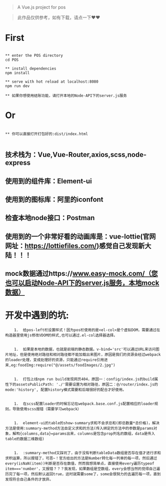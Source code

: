 > A Vue.js project for pos

> 此作品仅供参考，如有下载，请点一下❤❤

# First 

``` 

** enter the POS directory
cd POS

** install dependencies
npm install

** serve with hot reload at localhost:8080
npm run dev

** 如果你想使用结账功能，请打开本地的Node-API下的server.js服务

```

# Or

```

** 你可以直接打开打包好的:dist/index.html


```


## 技术栈为：Vue,Vue-Router,axios,scss,node-express

## 使用到的组件库：Element-ui

## 使用到的图标库：阿里的iconfont

## 检查本地node接口：Postman

## 使用到的一个非常好看的动画库是：vue-lottie(官网网址：https://lottiefiles.com/)感觉自己发现新大陆！！！

## mock数据通过https://www.easy-mock.com/（您也可以启动Node-API下的server.js服务，本地mock数据）





# 开发中遇到的坑:

```
    1.  给pos-left栏设置样式！因为pos栏使用的是<el-col>是个虚拟DOM，需要通过在构造器里使用js修改VDOM的样式,也可以通过.el-col选择器选择。


    1.  如果是本地的数据，也就是前端的静态数据。v-bind='src'可以通过URL来访问图片地址，但是使用绝对路径和相对路径都不能加载出来图片，原因是我们的资源会经过webpack的loader处理，变成处理好的资源，只能通过require引用进来,eg:foodImg:require("@/assets/foodImages/2.jpg")


    1.  打包上线npm run build发现网页404，原因一：config/index.js的build属性下的assetsPublicPath: './'需要设置为相对路径，原因二：@/router/index.js的mode:'history', 配置history模式需要和后端很好的配合才好使用。


    1.  在scss配置loader的时候忘记在webpack.base.conf.js配置相应的loader规则，导致使用scss报错（需要学习webpack）


    1.  element-ui的table的show-summary求和不会求总和(即总数量*总价格)，解决方法是使用:summary-method方法自定义求和的方法(传入绑定的方法中的参数是params对象，解构{columns,data}=params出来，columns是包含prop列名的数组，data是传入table的数据二维数组)


    1.  :summary-method又踩坑了，由于没有判断tableData数组是否存在值才进行求和求积运算，所以报错了，可恶~！官方给出的方法是Number转化每一列单的每一项，然后通过every(isNaN(item))判断是否存在数值，然而我想简单点，直接使用every遍历typeof item==='number'，又报错？？？我发现，如果数组是空数组，every会想当然的觉得自己遍历完了每一项，然后默认返回true，这时就需要some了，some会很努力的去遍历每一项，直到发现符合自己条件的才放弃。


```
